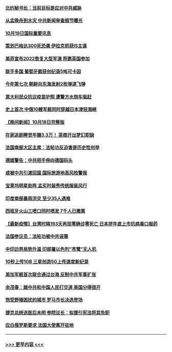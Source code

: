 #### [北约秘书长：当前目标是应对中共威胁](../pages/prog202/a103246875.md?t=10192050) 
#### [从孟晚舟到水灾 中共新闻审查细节曝光](../pages/prog202/a103246856.md?t=10192050) 
#### [10月19日国际重要讯息](../pages/prog202/a103246797.md?t=10192050) 
#### [策划巴格达300死恐袭 伊拉克抓获IS主谋](../pages/prog202/a103246734.md?t=10192050) 
#### [美菲宣布2022恢复大型军演 将邀英国参加](../pages/prog202/a103244214.md?t=10192050) 
#### [联手多国 葡萄牙截获创纪录5吨可卡因](../pages/prog202/a103246329.md?t=10192050) 
#### [今年第七次 朝鲜向东海发射2枚弹道飞弹](../pages/prog202/a103246556.md?t=10192050) 
#### [意大利民众抗议疫苗护照 遭警方水炮车驱赶](../pages/prog202/a103246377.md?t=10192050) 
#### [史上首次 中俄10艘军舰同时穿越日本津轻海峡](../pages/prog202/a103246581.md?t=10192050) 
#### [【晚间新闻】10月18日完整版](../pages/prog202/a103246571.md?t=10192050) 
#### [在家追剧睡觉年赚3.3万！ 英商开出梦幻职缺](../pages/prog202/a103245990.md?t=10192050) 
#### [法国南部大区主席：法轮功反迫害是历史性创举](../pages/prog202/a103246483.md?t=10192050) 
#### [德媒警告：中共把手伸向德国码头](../pages/prog202/a103246334.md?t=10192050) 
#### [或被中共引渡回国 国际旅游地高风险警报](../pages/prog202/a103246310.md?t=10192050) 
#### [宝莱坞明星助阵 孟买时装秀传统服装风行](../pages/prog202/a103246279.md?t=10192050) 
#### [印度南部暴雨洪灾 至少35人遇难](../pages/prog202/a103246259.md?t=10192050) 
#### [西班牙火山三喷口同时喷发 7千人已撤离](../pages/prog202/a103246250.md?t=10192050) 
#### [【最新疫情】台湾时隔193天再现零确诊零死亡 日本拼年底上市抗病毒口服药](../pages/prog202/a103246112.md?t=10192050) 
#### [法国参议员：法轮功被中共诬蔑](../pages/prog202/a103246004.md?t=10192050) 
#### [中印边界局势升温 印部署以色列“苍鹭”无人机](../pages/prog202/a103245905.md?t=10192050) 
#### [10秒上传1GB 三星创造5G上传速度新纪录](../pages/prog202/a103245894.md?t=10192050) 
#### [美加军舰首次联合通过台海 反制中共军事扩张](../pages/prog202/a103245819.md?t=10192050) 
#### [余茂春：跟中共和中国人民打交道 美国分得很开](../pages/prog202/a103245722.md?t=10192050) 
#### [饱受野猪困扰的城市 罗马市长决选登场](../pages/prog202/a103245686.md?t=10192050) 
#### [捷克总统送医后未明 参院议长：拟援引宪法将其免职](../pages/prog202/a103245672.md?t=10192050) 
#### [应白俄罗斯要求 法国大使离开驻地](../pages/prog202/a103245652.md?t=10192050) 

----
#### [ >>> 更早内容 <<< ](../indexes/prog202-earlier.md)
